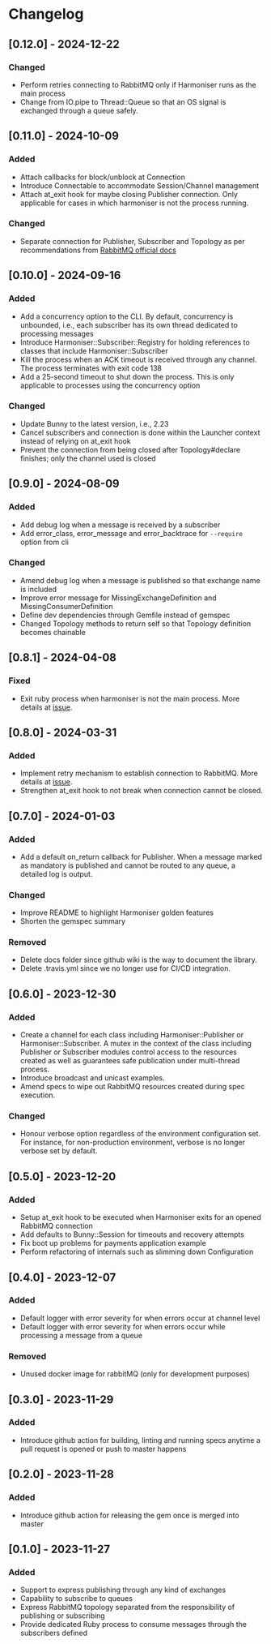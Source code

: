 # Changelog

## [0.12.0] - 2024-12-22

### Changed
- Perform retries connecting to RabbitMQ only if Harmoniser runs as the main process
- Change from IO.pipe to Thread::Queue so that an OS signal is exchanged through a queue safely.

## [0.11.0] - 2024-10-09

### Added
- Attach callbacks for block/unblock at Connection
- Introduce Connectable to accommodate Session/Channel management
- Attach at_exit hook for maybe closing Publisher connection. Only applicable for cases in which harmoniser is not the process running.

### Changed
- Separate connection for Publisher, Subscriber and Topology as per recommendations from [RabbitMQ official docs](https://www.rabbitmq.com/docs/alarms#effects-on-clusters)

## [0.10.0] - 2024-09-16

### Added
- Add a concurrency option to the CLI. By default, concurrency is unbounded, i.e., each subscriber
  has its own thread dedicated to processing messages
- Introduce Harmoniser::Subscriber::Registry for holding references to classes that include
  Harmoniser::Subscriber
- Kill the process when an ACK timeout is received through any channel. The process terminates with
  exit code 138
- Add a 25-second timeout to shut down the process. This is only applicable to processes using the
  concurrency option

### Changed
- Update Bunny to the latest version, i.e., 2.23
- Cancel subscribers and connection is done within the Launcher context instead of relying on
  at_exit hook
- Prevent the connection from being closed after Topology#declare finishes; only the channel used
  is closed

## [0.9.0] - 2024-08-09

### Added
- Add debug log when a message is received by a subscriber
- Add error_class, error_message and error_backtrace for `--require` option from cli

### Changed
- Amend debug log when a message is published so that exchange name is included
- Improve error message for MissingExchangeDefinition and
  MissingConsumerDefinition
- Define dev dependencies through Gemfile instead of gemspec
- Changed Topology methods to return self so that Topology definition becomes chainable

## [0.8.1] - 2024-04-08

### Fixed
- Exit ruby process when harmoniser is not the main process. More details at [issue](https://github.com/jollopre/harmoniser/issues/41).

## [0.8.0] - 2024-03-31

### Added
- Implement retry mechanism to establish connection to RabbitMQ. More details at [issue](https://github.com/jollopre/harmoniser/issues/39).
- Strengthen at_exit hook to not break when connection cannot be closed.

## [0.7.0] - 2024-01-03

### Added
- Add a default on_return callback for Publisher. When a message marked as mandatory is published and cannot be routed to any queue, a detailed log is output.

### Changed
- Improve README to highlight Harmoniser golden features
- Shorten the gemspec summary

### Removed
- Delete docs folder since github wiki is the way to document the library.
- Delete .travis.yml since we no longer use for CI/CD integration.

## [0.6.0] - 2023-12-30

### Added
- Create a channel for each class including Harmoniser::Publisher or Harmoniser::Subscriber. A mutex in the context of the class including Publisher or Subscriber modules control access to the resources created as well as guarantees safe publication under multi-thread process.
- Introduce broadcast and unicast examples.
- Amend specs to wipe out RabbitMQ resources created during spec execution.

### Changed
- Honour verbose option regardless of the environment configuration set. For instance, for non-production environment, verbose is no longer verbose set by default.

## [0.5.0] - 2023-12-20

### Added
- Setup at_exit hook to be executed when Harmoniser exits for an opened RabbitMQ connection
- Add defaults to Bunny::Session for timeouts and recovery attempts
- Fix boot up problems for payments application example
- Perform refactoring of internals such as slimming down Configuration

## [0.4.0] - 2023-12-07

### Added
- Default logger with error severity for when errors occur at channel level
- Default logger with error severity for when errors occur while processing a message from a queue

### Removed
- Unused docker image for rabbitMQ (only for development purposes)

## [0.3.0] - 2023-11-29

### Added

- Introduce github action for building, linting and running specs anytime a pull request is opened or push to master happens

## [0.2.0] - 2023-11-28

### Added

- Introduce github action for releasing the gem once is merged into master

## [0.1.0] - 2023-11-27

### Added

- Support to express publishing through any kind of exchanges
- Capability to subscribe to queues
- Express RabbitMQ topology separated from the responsibility of publishing or subscribing
- Provide dedicated Ruby process to consume messages through the subscribers defined
